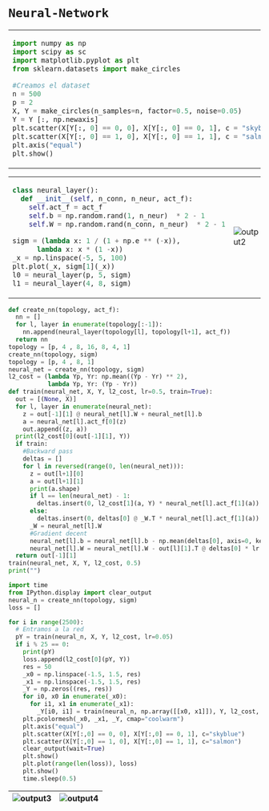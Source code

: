 # `Neural-Network`

<table> 
<td>
  
```py
import numpy as np
import scipy as sc
import matplotlib.pyplot as plt
from sklearn.datasets import make_circles
```

```py
#Creamos el dataset
n = 500
p = 2
X, Y = make_circles(n_samples=n, factor=0.5, noise=0.05)
Y = Y [:, np.newaxis]
plt.scatter(X[Y[:, 0] == 0, 0], X[Y[:, 0] == 0, 1], c = "skyblue")
plt.scatter(X[Y[:, 0] == 1, 0], X[Y[:, 0] == 1, 1], c = "salmon")
plt.axis("equal")
plt.show()
```
</td>
<td>

![output5](https://user-images.githubusercontent.com/55964635/172653205-5b9c7e4e-5d7a-4e40-8f86-bf1dc8877079.png)
</td></table>

<table><td>
  
```py
class neural_layer():
  def __init__(self, n_conn, n_neur, act_f):
    self.act_f = act_f
    self.b = np.random.rand(1, n_neur)  * 2 - 1
    self.W = np.random.rand(n_conn, n_neur)  * 2 - 1
```

```py
sigm = (lambda x: 1 / (1 + np.e ** (-x)),
      lambda x: x * (1 -x))
_x = np.linspace(-5, 5, 100)
plt.plot(_x, sigm[1](_x))
l0 = neural_layer(p, 5, sigm)
l1 = neural_layer(4, 8, sigm)
```
</td><td>
  
![output2](https://user-images.githubusercontent.com/55964635/172651885-36361fb4-679f-4ceb-9125-8bb6a7a4913e.png)
</td></table>
  


```py
def create_nn(topology, act_f):
  nn = []
  for l, layer in enumerate(topology[:-1]):
    nn.append(neural_layer(topology[l], topology[l+1], act_f))
  return nn
topology = [p, 4 , 8, 16, 8, 4, 1]
create_nn(topology, sigm)
topology = [p, 4 , 8, 1]
neural_net = create_nn(topology, sigm)
l2_cost = (lambda Yp, Yr: np.mean((Yp - Yr) ** 2),
           lambda Yp, Yr: (Yp - Yr))
def train(neural_net, X, Y, l2_cost, lr=0.5, train=True):
  out = [(None, X)]
  for l, layer in enumerate(neural_net):
    z = out[-1][1] @ neural_net[l].W + neural_net[l].b
    a = neural_net[l].act_f[0](z)
    out.append((z, a))
  print(l2_cost[0](out[-1][1], Y))
  if train:
    #Backward pass
    deltas = []
    for l in reversed(range(0, len(neural_net))):
      z = out[l+1][0]
      a = out[l+1][1]
      print(a.shape)
      if l == len(neural_net) - 1:
        deltas.insert(0, l2_cost[1](a, Y) * neural_net[l].act_f[1](a))
      else:
        deltas.insert(0, deltas[0] @ _W.T * neural_net[l].act_f[1](a))
      _W = neural_net[l].W
      #Gradient decent
      neural_net[l].b = neural_net[l].b - np.mean(deltas[0], axis=0, keepdims=True) * lr
      neural_net[l].W = neural_net[l].W - out[l][1].T @ deltas[0] * lr
  return out[-1][1]
train(neural_net, X, Y, l2_cost, 0.5)
print("")
```
```py
import time
from IPython.display import clear_output
neural_n = create_nn(topology, sigm)
loss = []
```

```py
for i in range(2500):
  # Entramos a la red
  pY = train(neural_n, X, Y, l2_cost, lr=0.05)
  if i % 25 == 0:
    print(pY)
    loss.append(l2_cost[0](pY, Y))
    res = 50
    _x0 = np.linspace(-1.5, 1.5, res)
    _x1 = np.linspace(-1.5, 1.5, res)
    _Y = np.zeros((res, res))
    for i0, x0 in enumerate(_x0):
      for i1, x1 in enumerate(_x1):
        _Y[i0, i1] = train(neural_n, np.array([[x0, x1]]), Y, l2_cost, train=False)[0][0]
    plt.pcolormesh(_x0, _x1, _Y, cmap="coolwarm")
    plt.axis("equal")
    plt.scatter(X[Y[:,0] == 0, 0], X[Y[:,0] == 0, 1], c="skyblue")
    plt.scatter(X[Y[:,0] == 1, 0], X[Y[:,0] == 1, 1], c="salmon")
    clear_output(wait=True)
    plt.show()
    plt.plot(range(len(loss)), loss)
    plt.show()
    time.sleep(0.5)
```

<div align="center">
  
| ![output3](https://user-images.githubusercontent.com/55964635/172652230-a18734a1-e950-4063-a913-b1c7cef0f4b6.png) | ![output4](https://user-images.githubusercontent.com/55964635/172652262-7b020f8a-1c88-418f-9f79-3a2e649d832b.png) |
| --- | --- |

  
  </div>
